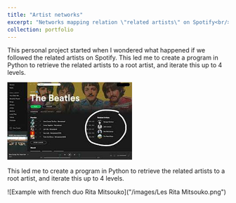 ```yaml
---
title: "Artist networks"
excerpt: "Networks mapping relation \"related artists\" on Spotify<br/><img src='/images/Les Rita Mitsouko.png'>"
collection: portfolio
---
```


This personal project started when I wondered what happened if we followed the related artists on Spotify. This led me to create a program in Python to retrieve the related artists to a root artist, and iterate this up to 4 levels. 

![Related artists](/images/rel_artists.jpg)

This led me to create a program in Python to retrieve the related artists to a root artist, and iterate this up to 4 levels. 

![Example with french duo Rita Mitsouko]("/images/Les Rita Mitsouko.png")

